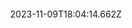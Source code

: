---
draft: false
title: ‎
description: |
  Founded in 2025, Memory Card Audio is run by Oscar Jemmott, based in Brisbane, Australia. Oscar has been a composer and sound designer for over 10 years and has worked across film, theatre and games.

  Memory Card Audio loves small teams, indies and unique ideas. If you'd like to collaborate, or even just chat, feel free to reach out.
year: 
images:
  - src: /assets/uploads/favicon.svg
    caption: Memory Card Audio Logo
date: 2023-11-09T18:04:14.662Z
---